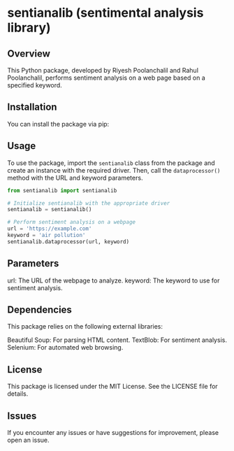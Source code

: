 # sentianalib (sentimental analysis library)

## Overview
This Python package, developed by Riyesh Poolanchalil and Rahul Poolanchalil, performs sentiment analysis on a web page based on a specified keyword.

## Installation
You can install the package via pip:



## Usage
To use the package, import the `sentianalib` class from the package and create an instance with the required driver. Then, call the `dataprocessor()` method with the URL and keyword parameters.

```python
from sentianalib import sentianalib

# Initialize sentianalib with the appropriate driver
sentianalib = sentianalib()

# Perform sentiment analysis on a webpage
url = 'https://example.com'
keyword = 'air pollution'
sentianalib.dataprocessor(url, keyword)
```

## Parameters

url: The URL of the webpage to analyze.
keyword: The keyword to use for sentiment analysis.

## Dependencies
This package relies on the following external libraries:

Beautiful Soup: For parsing HTML content.
TextBlob: For sentiment analysis.
Selenium: For automated web browsing.

## License
This package is licensed under the MIT License. See the LICENSE file for details.

## Issues
If you encounter any issues or have suggestions for improvement, please open an issue.